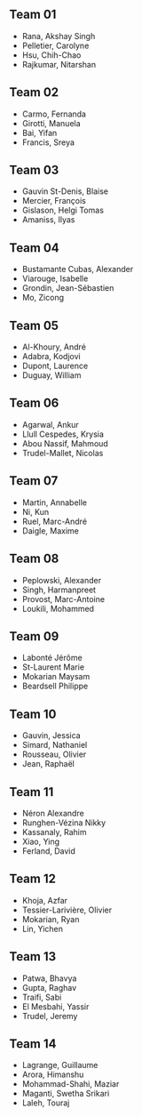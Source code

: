 ## Team 01
- Rana, Akshay Singh
- Pelletier, Carolyne
- Hsu, Chih-Chao
- Rajkumar, Nitarshan

## Team 02
- Carmo, Fernanda
- Girotti, Manuela
- Bai, Yifan
- Francis, Sreya

## Team 03
- Gauvin St-Denis, Blaise
- Mercier, François
- Gislason, Helgi Tomas
- Amaniss, Ilyas

## Team 04
- Bustamante Cubas, Alexander
- Viarouge, Isabelle
- Grondin, Jean-Sébastien
- Mo, Zicong

## Team 05
- Al-Khoury, André
- Adabra, Kodjovi
- Dupont, Laurence
- Duguay, William

## Team 06
- Agarwal, Ankur
- Llull Cespedes, Krysia
- Abou Nassif, Mahmoud
- Trudel-Mallet, Nicolas

## Team 07
- Martin, Annabelle
- Ni, Kun
- Ruel, Marc-André
- Daigle, Maxime

## Team 08
- Peplowski, Alexander
- Singh, Harmanpreet
- Provost, Marc-Antoine
- Loukili, Mohammed

## Team 09
- Labonté Jérôme
- St-Laurent Marie
- Mokarian Maysam
- Beardsell Philippe

## Team 10
- Gauvin, Jessica
- Simard, Nathaniel
- Rousseau, Olivier
- Jean, Raphaël

## Team 11
- Néron Alexandre
- Runghen-Vézina Nikky
- Kassanaly, Rahim
- Xiao, Ying
- Ferland, David

## Team 12
- Khoja, Azfar
- Tessier-Larivière, Olivier
- Mokarian, Ryan
- Lin, Yichen

## Team 13
- Patwa, Bhavya
- Gupta, Raghav
- Traifi, Sabi
- El Mesbahi, Yassir
- Trudel, Jeremy

## Team 14
- Lagrange, Guillaume
- Arora, Himanshu
- Mohammad-Shahi, Maziar
- Maganti, Swetha Srikari
- Laleh, Touraj
